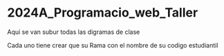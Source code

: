 # 2024A_Programacio_web_Taller

Aqui se van subur todas las digramas de clase

Cada uno tiene crear que su Rama con el nombre de su codigo estudiantil
